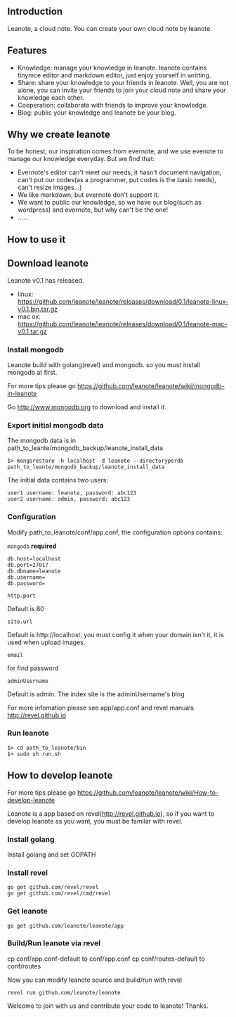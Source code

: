 ## Introduction

Leanote, a cloud note. You can create your own cloud note by leanote. 

## Features
* Knowledge: manage your knowledge in leanote. leanote contains tinymce editor and markdown editor, just enjoy yourself in writting.
* Share: share your knowledge to your friends in leanote. Well, you are not alone, you can invite your friends to join your cloud note and share your knowledge each other.
* Cooperation: collaborate with friends to improve your knowledge.
* Blog: public your knowledge and leanote be your blog.

## Why we create leanote
To be honest, our inspiration comes from evernote, and we use evenote to manage our knowledge everyday. But we find that:
* Evernote's editor can't meet our needs, it hasn't document navigation, can't put our codes(as a programmer, put codes is the basic needs), can't resize images...)
* We like markdown, but evernote don't support it.
* We want to public our knowledge, so we have our blog(such as wordpress) and evernote, but why can't be the one!
* ......

## How to use it

## Download leanote

Leanote v0.1 has released.

* linux: https://github.com/leanote/leanote/releases/download/0.1/leanote-linux-v0.1.bin.tar.gz
* mac ox: https://github.com/leanote/leanote/releases/download/0.1/leanote-mac-v0.1.tar.gz

### Install mongodb

Leanote build with golang(revel) and mongodb. so you must install mongodb at first.

For more tips please go https://github.com/leanote/leanote/wiki/mongodb-in-leanote

Go http://www.mongodb.org to download and install it.

### Export initial mongodb data

The mongodb data is in path_to_leante/mongodb_backup/leanote_install_data

```
$> mongorestore -h localhost -d leanote --directoryperdb path_to_leante/mongodb_backup/leanote_install_data
```

The initial data contains two users:

```
user1 username: leanote, password: abc123
user2 username: admin, password: abc123
```

### Configuration

Modify path_to_leanote/conf/app.conf, the configuration options contains:

``mongodb``  **required**

```Shell
db.host=localhost
db.port=27017
db.dbname=leanote
db.username=
db.password=
```

``http.port``

Default is 80

``site.url``

Default is http://localhost, you must config it when your domain isn't it, it is used when upload images.

``email``

for find password

``adminUsername``

Default is admin. The index site is the adminUsername's blog

For more infomation please see app/app.conf and revel manuals http://revel.github.io

### Run leanote

```
$> cd path_to_leanote/bin
$> sudo sh run.sh
```

## How to develop leanote

For more tips please go https://github.com/leanote/leanote/wiki/How-to-develop-leanote

Leanote is a app based on revel(http://revel.github.io), so if you want to develop leanote as you want, you must be familar with revel.

### Install golang

Install golang and set GOPATH

### Install revel
```
go get github.com/revel/revel
go get github.com/revel/cmd/revel
```

### Get leanote

```
go get github.com/leanote/leanote/app
```

### Build/Run leanote via revel

cp conf/app.conf-default to conf/app.conf
cp conf/routes-default to conf/routes

Now you can modify leanote source and build/run with revel

```
revel run github.com/leanote/leanote
```

Welcome to join with us and contribute your code to leanote! Thanks.